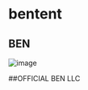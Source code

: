 # bentent

## BEN

![image](https://github.com/BententLTD/bentent/blob/main/benacity.png)


##OFFICIAL BEN LLC
